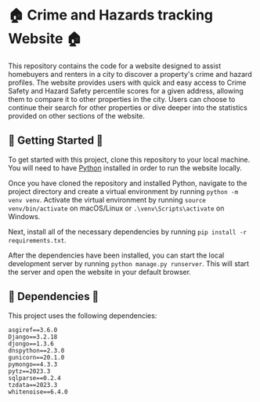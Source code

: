# 🏠 Crime and Hazards tracking Website 🏠

This repository contains the code for a website designed to assist homebuyers and renters in a city to discover a property's crime and hazard profiles. The website provides users with quick and easy access to Crime Safety and Hazard Safety percentile scores for a given address, allowing them to compare it to other properties in the city. Users can choose to continue their search for other properties or dive deeper into the statistics provided on other sections of the website.

## 🚀 Getting Started 🚀

To get started with this project, clone this repository to your local machine. You will need to have [Python](https://www.python.org/) installed in order to run the website locally.

Once you have cloned the repository and installed Python, navigate to the project directory and create a virtual environment by running `python -m venv venv`. Activate the virtual environment by running `source venv/bin/activate` on macOS/Linux or `.\venv\Scripts\activate` on Windows.

Next, install all of the necessary dependencies by running `pip install -r requirements.txt`.

After the dependencies have been installed, you can start the local development server by running `python manage.py runserver`. This will start the server and open the website in your default browser.

## 🔧 Dependencies 🔧

This project uses the following dependencies:

```
asgiref==3.6.0
Django==3.2.18
djongo==1.3.6
dnspython==2.3.0
gunicorn==20.1.0
pymongo==4.3.3
pytz==2023.3
sqlparse==0.2.4
tzdata==2023.3
whitenoise==6.4.0
```
